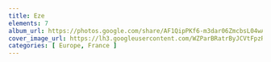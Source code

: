 ```yaml
---
title: Eze
elements: 7
album_url: https://photos.google.com/share/AF1QipPKf6-m3dar06ZmcbsL04wAjH-gLn6diPd3HW6m1a9PorHZx5vuc9CfH3Lw0Al-iA?key=SGxCMVdOWXJTa2NDdFo0UDBLZ3ZsTmNSajJmd0Vn
cover_image_url: https://lh3.googleusercontent.com/WZParBRatrByJCVtFpzRzJ1uJHK2LkdyNrIrybS7-vQnGRsWVS-ZfFKrpqW0zWFR4IiSuJr3VC3uYSK-jQQPYw4sJBgp8QlsFv1Ctvtl-wHhe8nEpvuQI_oa3sHyEooMxWlibKl2XZkG4Q4UxWZWitFtdQljI_WdrzWQ1D7EPC7t_HAvNl10djf3nxBL_PbNei2Bp8y8mY4is6csSTNyVWSMRpagQuRpbqROOY_mb5tBm16VSFMhqwtXuaQKXXPXmBTsU1tKIIc9oFarBbhBLuRbyjdNc4FF49LAa9bxUlXTqtAyJiY6MhGRgI557JOUU9Dqt938Yac33IFdyGSe0miPJrZRM4kVg7mPDBrpJgzIpYI32sVRYknYgBJbGlML4V1xOuygW-BnSwZz25agquNHwDM4ZCf0QPBilUw1ROGWrl75y1qngvtz-hFm5TnhXSyxOpY7lQn-b0ZLRloPRXOYhAG4pH3Pa8Qw7ONRggDqTay9bT4oytiK5U5XqeeJbQ-_qahkfwdJNXhzn5ocm1vp5Rh-iVhTLyN80tQb5ZNJkkijYfgHg1SEr1WF5Nm2VOPQsCYP_NzpOdVbe7xrQLMW7BHUNjkXe_OBFNTIviIVdHgSDOwFk16cVwkYNPLKGepoEqEFuav04avtPiZzkb8hzdSxmKb7CXOAo4UPBGfae3oKXvNAGzBKAkApxepdRR1f0gv725dD6SQ4MwdTxNZM5CuOdk89JYJ_6Oxq_6qH0Bd-7l_q2b8u57AbJJ4=s220-p-k-no?authuser=0
categories: [ Europe, France ]
---
```

